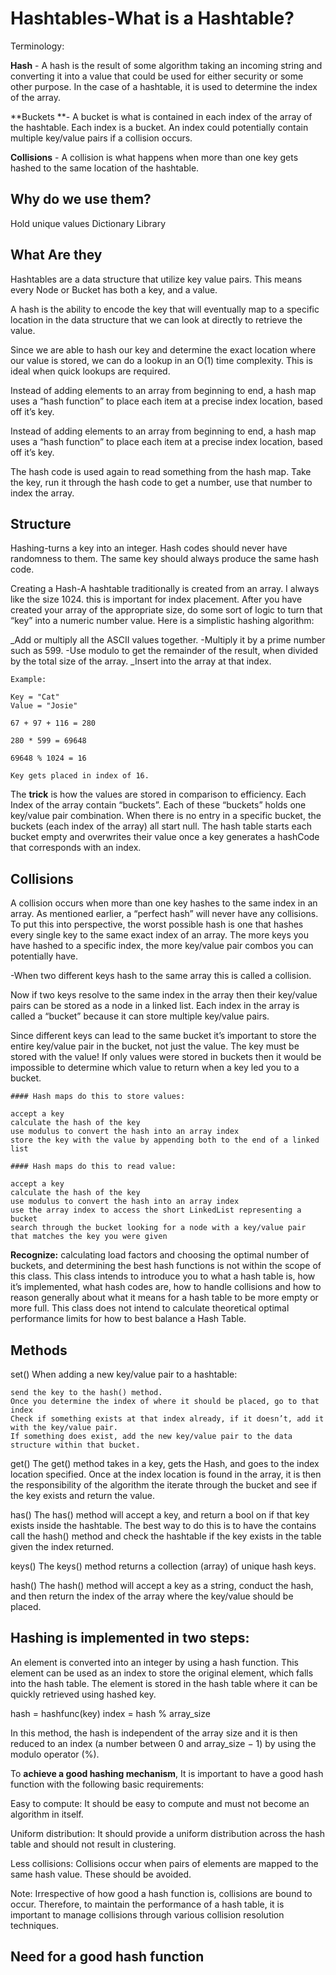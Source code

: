 # Hashtables-What is a Hashtable?

Terminology:

**Hash** - A hash is the result of some algorithm taking an incoming string and converting it into a value that could be used for either security or some other purpose. In the case of a hashtable, it is used to determine the index of the array.

**Buckets **- A bucket is what is contained in each index of the array of the hashtable. Each index is a bucket. An index could potentially contain multiple key/value pairs if a collision occurs.

**Collisions** - A collision is what happens when more than one key gets hashed to the same location of the hashtable.

## Why do we use them?

Hold unique values
Dictionary
Library

## What Are they

Hashtables are a data structure that utilize key value pairs. This means every Node or Bucket has both a key, and a value.

A hash is the ability to encode the key that will eventually map to a specific location in the data structure that we can look at directly to retrieve the value.

Since we are able to hash our key and determine the exact location where our value is stored, we can do a lookup in an O(1) time complexity. This is ideal when quick lookups are required.

Instead of adding elements to an array from beginning to end, a hash map uses a “hash function” to place each item at a precise index location, based off it’s key.

Instead of adding elements to an array from beginning to end, a hash map uses a “hash function” to place each item at a precise index location, based off it’s key.

The hash code is used again to read something from the hash map. Take the key, run it through the hash code to get a number, use that number to index the array.

## Structure

Hashing-turns a key into an integer. Hash codes should never have randomness to them. The same key should always produce the same hash code.

Creating a Hash-A hashtable traditionally is created from an array. I always like the size 1024. this is important for index placement. After you have created your array of the appropriate size, do some sort of logic to turn that “key” into a numeric number value. Here is a simplistic hashing algorithm:

_Add or multiply all the ASCII values together.
-Multiply it by a prime number such as 599.
-Use modulo to get the remainder of the result, when divided by the total size of the array.
_Insert into the array at that index.

    Example:

    Key = "Cat"
    Value = "Josie"

    67 + 97 + 116 = 280

    280 * 599 = 69648

    69648 % 1024 = 16

    Key gets placed in index of 16. 

The **trick** is how the values are stored in comparison to efficiency. Each Index of the array contain “buckets”. Each of these “buckets” holds one key/value pair combination. When there is no entry in a specific bucket, the buckets (each index of the array) all start null. The hash table starts each bucket empty and overwrites their value once a key generates a hashCode that corresponds with an index.

## Collisions

A collision occurs when more than one key hashes to the same index in an array. As mentioned earlier, a “perfect hash” will never have any collisions. To put this into perspective, the worst possible hash is one that hashes every single key to the same exact index of an array. The more keys you have hashed to a specific index, the more key/value pair combos you can potentially have.

-When two different keys hash to the same array this is called a collision.

Now if two keys resolve to the same index in the array then their key/value pairs can be stored as a node in a linked list. Each index in the array is called a “bucket” because it can store multiple key/value pairs.

Since different keys can lead to the same bucket it’s important to store the entire key/value pair in the bucket, not just the value. The key must be stored with the value! If only values were stored in buckets then it would be impossible to determine which value to return when a key led you to a bucket.

    #### Hash maps do this to store values:

    accept a key
    calculate the hash of the key
    use modulus to convert the hash into an array index
    store the key with the value by appending both to the end of a linked list
    
    #### Hash maps do this to read value:

    accept a key
    calculate the hash of the key
    use modulus to convert the hash into an array index
    use the array index to access the short LinkedList representing a bucket
    search through the bucket looking for a node with a key/value pair that matches the key you were given

**Recognize:** calculating load factors and choosing the optimal number of buckets, and determining the best hash functions is not within the scope of this class. This class intends to introduce you to what a hash table is, how it’s implemented, what hash codes are, how to handle collisions and how to reason generally about what it means for a hash table to be more empty or more full. This class does not intend to calculate theoretical optimal performance limits for how to best balance a Hash Table.

## Methods

set()
    When adding a new key/value pair to a hashtable:

    send the key to the hash() method.
    Once you determine the index of where it should be placed, go to that index
    Check if something exists at that index already, if it doesn’t, add it with the key/value pair.
    If something does exist, add the new key/value pair to the data structure within that bucket.
get()
    The get() method takes in a key, gets the Hash, and goes to the index location specified. Once at the index location is found in the array, it is then the responsibility of the algorithm the iterate through the bucket and see if the key exists and return the value.

has()
    The has() method will accept a key, and return a bool on if that key exists inside the hashtable. The best way to do this is to have the contains call the hash() method and check the hashtable if the key exists in the table given the index returned.

keys()
    The keys() method returns a collection (array) of unique hash keys.

hash()
    The hash() method will accept a key as a string, conduct the hash, and then return the index of the array where the key/value should be placed.

## Hashing is implemented in two steps:

An element is converted into an integer by using a hash function. This element can be used as an index to store the original element, which falls into the hash table.
The element is stored in the hash table where it can be quickly retrieved using hashed key.

hash = hashfunc(key)
index = hash % array_size

In this method, the hash is independent of the array size and it is then reduced to an index (a number between 0 and array_size − 1) by using the modulo operator (%).

To **achieve a good hashing mechanism**, It is important to have a good hash function with the following basic requirements:

Easy to compute: It should be easy to compute and must not become an algorithm in itself.

Uniform distribution: It should provide a uniform distribution across the hash table and should not result in clustering.

Less collisions: Collisions occur when pairs of elements are mapped to the same hash value. These should be avoided.

Note: Irrespective of how good a hash function is, collisions are bound to occur. Therefore, to maintain the performance of a hash table, it is important to manage collisions through various collision resolution techniques.

## Need for a good hash function

